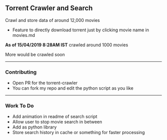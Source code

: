 ## Torrent Crawler and Search

Crawl and store data of around 12,000 movies

- Feature to directly download torrent just by clicking movie name in movies.md

**As of 15/04/2019 8:28AM IST** crawled around 1000 movies

More would be crawled soon

---
### Contributing
- Open PR for the torrent-crawler
- You can fork my repo and edit the python script as you like

---
### Work To Do
- Add animation in readme of search script
- Allow user to stop movie search in between
- Add as python library
- Store search history in cache or something for faster processing
